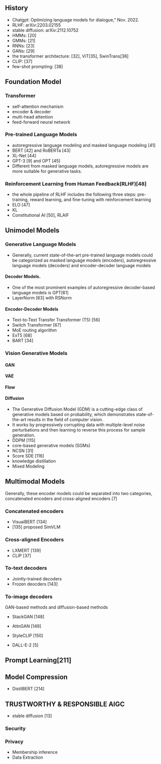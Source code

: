 ## History
* Chatgpt: Optimizing language models for dialogue,” Nov. 2022.
* RLHF: arXiv:2203.02155
* stable diffusion: arXiv:2112.10752  
* HMMs: [20]
* GMMs: [21]
* RNNs: [23]
* GANs: [29]
* the transformer architecture: [32], ViT[35], SwinTrans[36]
* CLIP: [37]
* few-shot prompting: [38]
## Foundation Model
### Transformer
* self-attention mechanism
* encoder & decoder
* multi-head attention
* feed-forward neural network  
### Pre-trained Language Models
* autoregressive language modeling and masked language modeling [41]
* BERT [42] and RoBERTa [43]
* XL-Net [44]
* GPT-3 [9] and OPT [45]
* Different from masked language models, autoregressive models are more suitable for generative tasks.

### Reinforcement Learning from Human Feedback(RLHF)[48]
* the whole pipeline of RLHF includes the following three steps: pre-training, reward learning, and fine-tuning with reinforcement learning
* ELO [47]
* KL
* Constitutional AI [50], RLAIF

## Unimodel Models

### Generative Language Models
* Generally, current state-of-the-art pre-trained language models could be categorized as masked language models (encoders), autoregressive language models (decoders) and encoder-decoder language models
#### Decoder Models. 
* One of the most prominent examples of autoregressive decoder-based language models is GPT[61]
* LayerNorm [63] with RSNorm
#### Encoder-Decoder Models
* Text-to-Text Transfer Transformer (T5) [56]
* Switch Transformer [67]
* MoE routing algorithm
* ExT5 [68]
* BART [34]

### Vision Generative Models
#### GAN
#### VAE
#### Flow
#### Diffusion
* The Generative Diffusion Model (GDM) is a cutting-edge class of generative models based on probability, which demonstrates state-of-the-art results in the field of computer vision.
* It works by progressively corrupting data with multiple-level noise perturbations and then learning to reverse this process for sample generation.
* DDPM [115]
* core-based generative models (SGMs)
* NCSN [31]
* Score SDE [116]
* knowledge distillation
* Mixed Modeling

## Multimodal Models
Generally, these encoder models could be separated into two categories, concatenated encoders and cross-aligned encoders [7]
### Concatenated encoders
* VisualBERT [134]
* [135] proposed SimVLM
### Cross-aligned Encoders
* LXMERT [139] 
* CLIP [37] 
### To-text decoders
* Jointly-trained decoders
* Frozen deocders [143]
### To-image decoders
GAN-based methods and diffusion-based methods
* StackGAN [148]
*  AttnGAN [149]
*  StyleCLIP [150]

* DALL-E-2 [5]

## Prompt Learning[211] 

## Model Compression
*  DistilBERT [214]

## TRUSTWORTHY & RESPONSIBLE AIGC
* stable diffusion [13]
### Security
### Privacy
* Membership inference
* Data Extraction